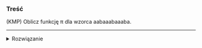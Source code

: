 ### Treść
(KMP)
Oblicz funkcję π dla wzorca aabaaabaaaba.

------
<details><summary>Rozwiązanie</summary>

aabaaabaaaba

| r     | 1 | 2 | 3 | 4 | 5 | 6 | 7 | 8 | 9 | 10 | 11 | 12 |
| ----- | - | - | - | - | - | - | - | - | - | -- | -- | -- |
| PI(r) | 0 | 1 | 0 | 1 | 2 | 2 | 3 | 4 | 5 | 6  | 7  | 8  |
<p>
    
